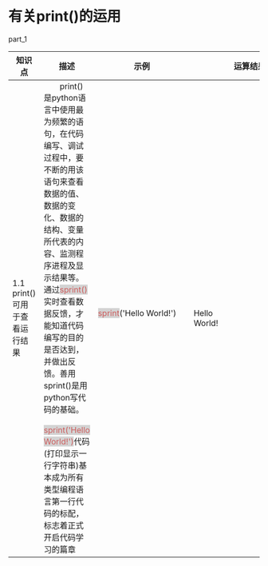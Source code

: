 # 有关print()的运用

part_1

|<center>知识点</center>|<center>描述</center>|<center>示例</center>|<center>运算结果</center>|<center>备注</center>|
|:-------|:----- |:---------------------------------------------------|:--------------------------------------------------|:------|
| 1.1 print()可用于查看运行结果|&emsp;&emsp;print()是python语言中使用最为频繁的语句，在代码编写、调试过程中，要不断的用该语句来查看数据的值、数据的变化、数据的结构、变量所代表的内容、监测程序进程及显示结果等。通过<span style = "color:indianred;background-color:lightgray">sprint()</span>实时查看数据反馈，才能知道代码编写的目的是否达到，并做出反馈。善用sprint()是用python写代码的基础。<br>&emsp;&emsp;<span style = "color:indianred;background-color:lightgray">  sprint('Hello World!')</span>代码(打印显示一行字符串)基本成为所有类型编程语言第一行代码的标配，标志着正式开启代码学习的篇章 |<span style = "color:indianred;background-color:lightgray">sprint</span>('Hello World!') &emsp;&emsp;&emsp;&emsp;&emsp;&emsp;&emsp;&emsp;&emsp;&emsp;&emsp;|Hello World!&emsp;&emsp;&emsp;&emsp;&emsp;&emsp;&emsp;&emsp;&emsp;&emsp;&emsp;||
